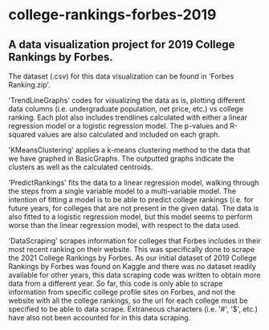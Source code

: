 # college-rankings-forbes-2019

## A data visualization project for 2019 College Rankings by Forbes.

The dataset (.csv) for this data visualization can be found in 'Forbes Ranking.zip'.

'TrendLineGraphs' codes for visualizing the data as is, plotting different data columns (i.e. undergraduate population, net price, etc.) vs college ranking. Each plot also includes trendlines calculated with either a linear regression model or a logistic regression model. The p-values and R-squared values are also calculated and included on each graph.

'KMeansClustering' applies a k-means clustering method to the data that we have graphed in BasicGraphs. The outputted graphs indicate the clusters as well as the calculated centroids.

'PredictRankings' fits the data to a linear regression model, walking through the steps from a single variable model to a multi-variable model. The intention of fitting a model is to be able to predict college rankings (i.e. for future years, for colleges that are not present in the given data). The data is also fitted to a logistic regression model, but this model seems to perform worse than the linear regression model, with respect to the data used.

'DataScraping' scrapes information for colleges that Forbes includes in their most recent ranking on their website. This was specifically done to scrape the 2021 College Rankings by Forbes. As our initial dataset of 2019 College Rankings by Forbes was found on Kaggle and there was no dataset readily available for other years, this data scraping code was written to obtain more data from a different year. So far, this code is only able to scrape information from specific college profile sites on Forbes, and not the website with all the college rankings, so the url for each college must be specified to be able to data scrape. Extraneous characters (i.e. '#', '$', etc.) have also not been accounted for in this data scraping.
